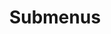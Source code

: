 ---
layout: page
title: Submenus
nav: true
nav_order: 5
dropdown: true
children: 
    # - title: Publications
    #   permalink: /publications/
    # - title: divider
    # - title: Experiences
    #   permalink: /experiences/
    # - title: divider
    # - title: Services
    #   permalink: /services/
    # - title: divider
    - title: Honors
      permalink: /honors/
    - title: divider
    - title: Talks
      permalink: /talks/
    # - title: divider
    # - title: CV
    #   permalink: /cv/
---